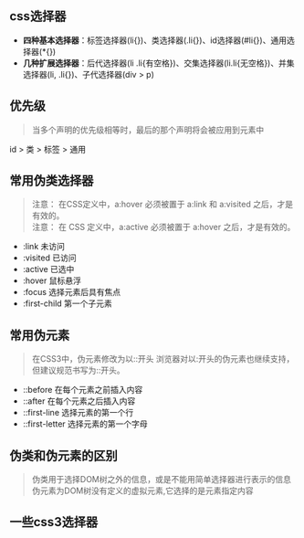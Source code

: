 ﻿## css选择器
- **四种基本选择器**：标签选择器(li{})、类选择器(.li{})、id选择器(#li{})、通用选择器(*{})
- **几种扩展选择器**：后代选择器(li .li{有空格})、交集选择器(li.li{无空格})、并集选择器(li, .li{})、子代选择器(div > p)

## 优先级
> 当多个声明的优先级相等时，最后的那个声明将会被应用到元素中

id > 类 > 标签 > 通用

## 常用伪类选择器
> 注意： 在CSS定义中，a:hover 必须被置于 a:link 和 a:visited 之后，才是有效的。  
> 注意： 在 CSS 定义中，a:active 必须被置于 a:hover 之后，才是有效的。  
- :link 未访问
- :visited  已访问
- :active 已选中
- :hover  鼠标悬浮
- :focus  选择元素后具有焦点
- :first-child  第一个子元素


## 常用伪元素
> 在CSS3中，伪元素修改为以::开头
> 浏览器对以:开头的伪元素也继续支持，但建议规范书写为::开头。
- ::before 在每个元素之前插入内容
- ::after  在每个元素之后插入内容
- ::first-line 选择元素的第一个行
- ::first-letter 选择元素的第一个字母

## 伪类和伪元素的区别
> 伪类用于选择DOM树之外的信息，或是不能用简单选择器进行表示的信息
> 伪元素为DOM树没有定义的虚拟元素,它选择的是元素指定内容

## 一些css3选择器


